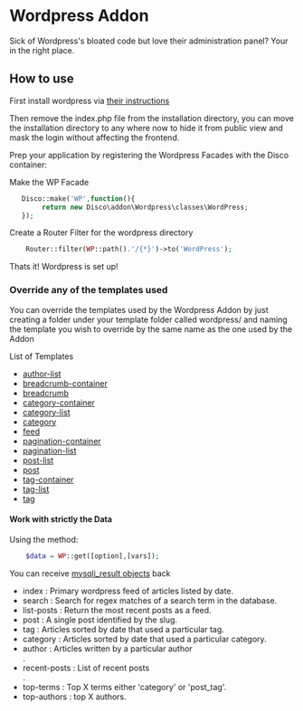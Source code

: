 <h1>Wordpress Addon</h1>

<p>Sick of Wordpress's bloated code but love their administration panel? Your in the right place.</p>

<h2>How to use</h2>

<p>First install wordpress via <a href='http://codex.wordpress.org/Installing_WordPress'>their instructions</a></p>

<p>Then remove the index.php file from the installation directory, you can move the installation directory to any
where now to hide it from public view and mask the login without affecting the frontend.</p>

<p>Prep your application by registering the Wordpress Facades with the Disco container:</p>

<p>Make the WP Facade</p>

```php
   Disco::make('WP',function(){
        return new Disco\addon\Wordpress\classes\WordPress;
   });
```

<p>Create a Router Filter for the wordpress directory</p>

```php
    Router::filter(WP::path().'/{*}')->to('WordPress');
```

<p>Thats it! Wordpress is set up!</p>

<h3>Override any of the templates used</h3>
<p>You can override the templates used by the Wordpress Addon by just creating a folder under your template folder
called wordpress/ and naming the template you wish to override by the same name as the one used by the Addon</p>

<p>List of Templates</p>
<ul>
    <li><a
    href='http://github.com/discophp/wordpress/blob/master/addon/template/wordpress/author-list.template.html'>author-list</a></li>
    <li><a href='http://github.com/discophp/wordpress/blob/master/addon/template/wordpress/breadcrumb-container.template.html'>breadcrumb-container</a></li>
    <li><a href='http://github.com/discophp/wordpress/blob/master/addon/template/wordpress/breadcrumb.template.html'>breadcrumb</a></li>
    <li><a href='http://github.com/discophp/wordpress/blob/master/addon/template/wordpress/category-container.template.html'>category-container</a></li>
    <li><a href='http://github.com/discophp/wordpress/blob/master/addon/template/wordpress/category-list.template.html'>category-list</a></li>
    <li><a href='http://github.com/discophp/wordpress/blob/master/addon/template/wordpress/category.template.html'>category</a></li>
    <li><a href='http://github.com/discophp/wordpress/blob/master/addon/template/wordpress/feed.template.html'>feed</a></li>
    <li><a href='http://github.com/discophp/wordpress/blob/master/addon/template/wordpress/pagination-container.template.html'>pagination-container</a></li>
    <li><a href='http://github.com/discophp/wordpress/blob/master/addon/template/wordpress/pagination-list.template.html'>pagination-list</a></li>
    <li><a href='http://github.com/discophp/wordpress/blob/master/addon/template/wordpress/post-list.template.html'>post-list</a></li>
    <li><a href='http://github.com/discophp/wordpress/blob/master/addon/template/wordpress/post.template.html'>post</a></li>
    <li><a href='http://github.com/discophp/wordpress/blob/master/addon/template/wordpress/tag-container.template.html'>tag-container</a></li>
    <li><a href='http://github.com/discophp/wordpress/blob/master/addon/template/wordpress/tag-list.template.html'>tag-list</a></li>
    <li><a href='http://github.com/discophp/wordpress/blob/master/addon/template/wordpress/tag.template.html'>tag</a></li>
</ul>

<h4>Work with strictly the Data</h4>

<p>Using the method:</p>

```php
    $data = WP::get([option],[vars]);
```

<p>You can receive <a href='http://www.php.net//manual/en/class.mysqli-result.php'>mysqli_result objects</a> back</p>

<ul>
    <li>index : Primary wordpress feed of articles listed by date.</li>
    <li>search : Search for regex matches of a search term in the database.</li>
    <li>list-posts : Return the most recent posts as a feed.</li>
    <li>post : A single post identified by the slug.</li>
    <li>tag : Articles sorted by date that used a particular tag.</li>
    <li>category : Articles sorted by date that used a particular category.</li>
    <li>author : Articles written by a particular author</li>.
    <li>recent-posts : List of recent posts</li>.
    <li>top-terms : Top X terms either 'category' or 'post_tag'.</li>
    <li>top-authors : top X authors.</li>
</ul>

